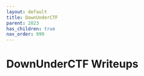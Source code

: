 ```yaml
---
layout: default
title: DownUnderCTF
parent: 2023
has_children: true
nav_order: 999
---
```


# DownUnderCTF Writeups
